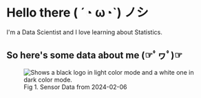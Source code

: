 
# Hello there ( ´◔ ω◔`) ノシ

I'm a Data Scientist and I love learning about Statistics.

## So here's some data about me (☞ﾟヮﾟ)☞

<figure>
  <picture>
    <source media="(prefers-color-scheme: dark)" srcset="{graphs_path}/{dark_image_name}">
    <source media="(prefers-color-scheme: light)" srcset="graphs/light-plot-{yesterdays_date}.png">
    <img alt="Shows a black logo in light color mode and a white one in dark color mode." src="graphs/light-plot-{yesterdays_date}.png">
  </picture>
  <figcaption>Fig 1. Sensor Data from 2024-02-06</figcaption>
</figure>
